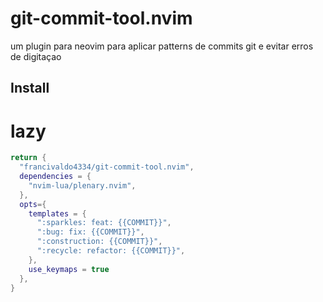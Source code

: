 # git-commit-tool.nvim

um plugin para neovim para aplicar patterns de commits git e evitar erros de digitaçao

## Install

# lazy

```lua
return {
  "francivaldo4334/git-commit-tool.nvim",
  dependencies = {
    "nvim-lua/plenary.nvim",
  },
  opts={
    templates = {
      ":sparkles: feat: {{COMMIT}}",
      ":bug: fix: {{COMMIT}}",
      ":construction: {{COMMIT}}",
      ":recycle: refactor: {{COMMIT}}",
    },
    use_keymaps = true
  },
}
```
